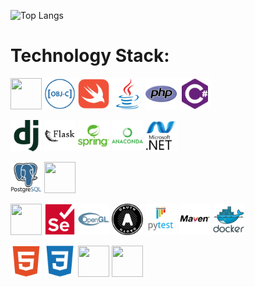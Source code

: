 ![Top Langs](https://github-readme-stats-git-masterrstaa-rickstaa.vercel.app/api/top-langs/?username=FullmetalNeverCore&theme=nightowl)

<h1 align="left">Technology Stack: </h1>

<p align="left">
    <img src="https://upload.wikimedia.org/wikipedia/commons/thumb/0/0a/Python.svg/2048px-Python.svg.png" width="50" height="50">
    <img src="https://raw.githubusercontent.com/devicons/devicon/master/icons/objectivec/objectivec-plain.svg" width="50" height="50">
    <img src="https://raw.githubusercontent.com/devicons/devicon/6910f0503efdd315c8f9b858234310c06e04d9c0/icons/swift/swift-original.svg" width="50" height="50">
    <img src="https://github.com/devicons/devicon/blob/master/icons/java/java-original.svg" width="50" height="50">
    <img src="https://raw.githubusercontent.com/devicons/devicon/6910f0503efdd315c8f9b858234310c06e04d9c0/icons/php/php-original.svg" width="50" height="50">
    <img src="https://raw.githubusercontent.com/devicons/devicon/6910f0503efdd315c8f9b858234310c06e04d9c0/icons/csharp/csharp-plain.svg" width="50" height="50">
</p>

<p align="left">
    <img src="https://raw.githubusercontent.com/devicons/devicon/6910f0503efdd315c8f9b858234310c06e04d9c0/icons/django/django-plain.svg" width="50" height="50">
    <img src="https://raw.githubusercontent.com/devicons/devicon/6910f0503efdd315c8f9b858234310c06e04d9c0/icons/flask/flask-original-wordmark.svg" width="50" height="50">
    <img src="https://raw.githubusercontent.com/devicons/devicon/6910f0503efdd315c8f9b858234310c06e04d9c0/icons/spring/spring-original-wordmark.svg" width="50" height="50">
    <img src="https://github.com/devicons/devicon/blob/master/icons/anaconda/anaconda-original-wordmark.svg" width="50" height="50">
    <img src="https://raw.githubusercontent.com/devicons/devicon/6910f0503efdd315c8f9b858234310c06e04d9c0/icons/dot-net/dot-net-original-wordmark.svg" width="50" height="50">
</p>

<p align="left">
    <img src="https://raw.githubusercontent.com/devicons/devicon/master/icons/postgresql/postgresql-original-wordmark.svg" width="50" height="50">
    <img src="https://mariadb.com/wp-content/uploads/2019/11/mariadb-logo-vertical_blue.svg" width="50" height="50">
</p>

<p align="left">
    <img src="https://git-scm.com/images/logos/downloads/Git-Icon-1788C.svg" width="50" height="50">
    <img src="https://raw.githubusercontent.com/devicons/devicon/6910f0503efdd315c8f9b858234310c06e04d9c0/icons/selenium/selenium-original.svg" width="50" height="50">
    <img src="https://raw.githubusercontent.com/devicons/devicon/6910f0503efdd315c8f9b858234310c06e04d9c0/icons/opengl/opengl-original.svg" width="50" height="50">
    <img src="https://raw.githubusercontent.com/devicons/devicon/6910f0503efdd315c8f9b858234310c06e04d9c0/icons/oauth/oauth-original.svg" width="50" height="50">
    <img src="https://raw.githubusercontent.com/devicons/devicon/6910f0503efdd315c8f9b858234310c06e04d9c0/icons/pytest/pytest-original-wordmark.svg" width="50" height="50">
    <img src="https://github.com/devicons/devicon/blob/master/icons/maven/maven-original-wordmark.svg" width="50" height="50">
    <img src="https://raw.githubusercontent.com/devicons/devicon/6910f0503efdd315c8f9b858234310c06e04d9c0/icons/docker/docker-original-wordmark.svg" height="50" width="50">
</p>


<p align="left">
    <img src="https://github.com/devicons/devicon/blob/master/icons/html5/html5-plain.svg" width="50" height="50">
    <img src="https://github.com/devicons/devicon/blob/master/icons/css3/css3-plain.svg" width="50" height="50">
    <img src="https://upload.wikimedia.org/wikipedia/commons/thumb/0/09/Wordpress-Logo.svg/512px-Wordpress-Logo.svg.png?20210511042647" width="50" height="50">
    <img src="https://upload.wikimedia.org/wikipedia/commons/2/2a/WooCommerce_logo.svg" width="50" height="50">
</p>
